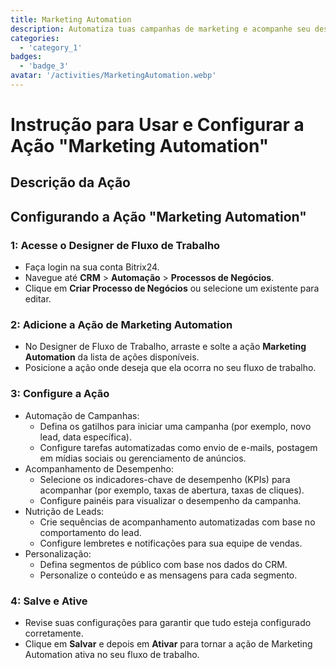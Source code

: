 ```yaml
---
title: Marketing Automation
description: Automatiza tuas campanhas de marketing e acompanhe seu desempenho.
categories: 
  - 'category_1'
badges: 
  - 'badge_3'
avatar: '/activities/MarketingAutomation.webp'
---
```

# Instrução para Usar e Configurar a Ação "Marketing Automation"

## Descrição da Ação

## **Configurando a Ação "Marketing Automation"**

### 1: Acesse o Designer de Fluxo de Trabalho
- Faça login na sua conta Bitrix24.
- Navegue até **CRM** > **Automação** > **Processos de Negócios**.
- Clique em **Criar Processo de Negócios** ou selecione um existente para editar.

### 2: Adicione a Ação de Marketing Automation
- No Designer de Fluxo de Trabalho, arraste e solte a ação **Marketing Automation** da lista de ações disponíveis.
- Posicione a ação onde deseja que ela ocorra no seu fluxo de trabalho.

### 3: Configure a Ação
- Automação de Campanhas:
  - Defina os gatilhos para iniciar uma campanha (por exemplo, novo lead, data específica).
  - Configure tarefas automatizadas como envio de e-mails, postagem em mídias sociais ou gerenciamento de anúncios.
- Acompanhamento de Desempenho:
  - Selecione os indicadores-chave de desempenho (KPIs) para acompanhar (por exemplo, taxas de abertura, taxas de cliques).
  - Configure painéis para visualizar o desempenho da campanha.
- Nutrição de Leads:
  - Crie sequências de acompanhamento automatizadas com base no comportamento do lead.
  - Configure lembretes e notificações para sua equipe de vendas.
- Personalização:
  - Defina segmentos de público com base nos dados do CRM.
  - Personalize o conteúdo e as mensagens para cada segmento.

### 4: Salve e Ative
- Revise suas configurações para garantir que tudo esteja configurado corretamente.
- Clique em **Salvar** e depois em **Ativar** para tornar a ação de Marketing Automation ativa no seu fluxo de trabalho.